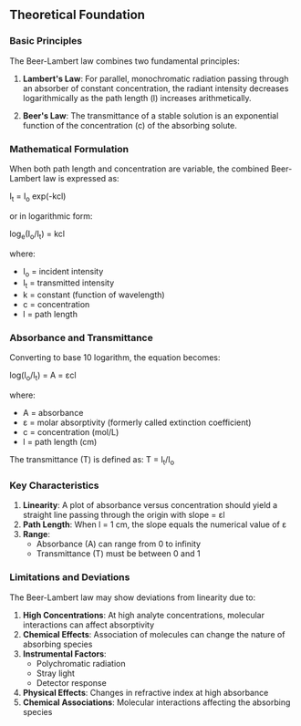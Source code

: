 ## Theoretical Foundation

### Basic Principles

The Beer-Lambert law combines two fundamental principles:

1. **Lambert's Law**: For parallel, monochromatic radiation passing through an absorber of constant concentration, the radiant intensity decreases logarithmically as the path length (l) increases arithmetically.

2. **Beer's Law**: The transmittance of a stable solution is an exponential function of the concentration (c) of the absorbing solute.

### Mathematical Formulation

When both path length and concentration are variable, the combined Beer-Lambert law is expressed as:

I<sub>t</sub> = I<sub>o</sub> exp(-kcl)

or in logarithmic form:

log<sub>e</sub>(I<sub>o</sub>/I<sub>t</sub>) = kcl

where:
- I<sub>o</sub> = incident intensity
- I<sub>t</sub> = transmitted intensity
- k = constant (function of wavelength)
- c = concentration
- l = path length

### Absorbance and Transmittance

Converting to base 10 logarithm, the equation becomes:

log(I<sub>o</sub>/I<sub>t</sub>) = A = εcl

where:
- A = absorbance
- ε = molar absorptivity (formerly called extinction coefficient)
- c = concentration (mol/L)
- l = path length (cm)

The transmittance (T) is defined as:
T = I<sub>t</sub>/I<sub>o</sub>

### Key Characteristics

1. **Linearity**: A plot of absorbance versus concentration should yield a straight line passing through the origin with slope = εl
2. **Path Length**: When l = 1 cm, the slope equals the numerical value of ε
3. **Range**: 
   - Absorbance (A) can range from 0 to infinity
   - Transmittance (T) must be between 0 and 1

### Limitations and Deviations

The Beer-Lambert law may show deviations from linearity due to:

1. **High Concentrations**: At high analyte concentrations, molecular interactions can affect absorptivity
2. **Chemical Effects**: Association of molecules can change the nature of absorbing species
3. **Instrumental Factors**: 
   - Polychromatic radiation
   - Stray light
   - Detector response
4. **Physical Effects**: Changes in refractive index at high absorbance
5. **Chemical Associations**: Molecular interactions affecting the absorbing species

